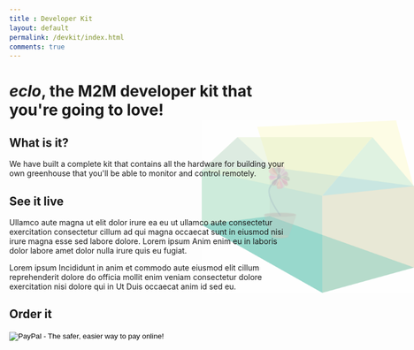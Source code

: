 ```yaml
---
title : Developer Kit
layout: default
permalink: /devkit/index.html
comments: true
---
```


_eclo_, the M2M developer kit that you're going to love!
====

What is it?
-----------

<img src="/resources/img/greenhouse.png" style=" position:absolute; width:40%; right:0px; margin-top:-70px; z-index:-1000; opacity: 0.4;">
We have built a complete kit that contains all the hardware for building your own greenhouse that you'll be able to monitor and control remotely. 

See it live
-----------

Ullamco aute magna ut elit dolor irure ea eu ut ullamco aute consectetur exercitation consectetur cillum ad qui magna occaecat sunt in eiusmod nisi irure magna esse sed labore dolore. Lorem ipsum Anim enim eu in laboris dolor labore amet dolor nulla irure quis eu fugiat.

Lorem ipsum Incididunt in anim et commodo aute eiusmod elit cillum reprehenderit dolore do officia mollit enim veniam consectetur dolore exercitation nisi dolore qui in Ut Duis occaecat anim id sed eu. 

Order it
--------

<form action="https://www.paypal.com/cgi-bin/webscr" method="post" target="_top">
<input type="hidden" name="cmd" value="_s-xclick">
<input type="hidden" name="hosted_button_id" value="4B7FEQQLA6Y8U">
<input type="image" src="https://www.paypalobjects.com/en_US/i/btn/btn_buynowCC_LG.gif" border="0" name="submit" alt="PayPal - The safer, easier way to pay online!">
<img alt="" border="0" src="https://www.paypalobjects.com/fr_FR/i/scr/pixel.gif" width="1" height="1">
</form>
